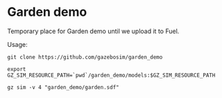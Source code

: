 # Garden demo

Temporary place for Garden demo until we upload it to Fuel.

Usage:

```
git clone https://github.com/gazebosim/garden_demo

export GZ_SIM_RESOURCE_PATH=`pwd`/garden_demo/models:$GZ_SIM_RESOURCE_PATH

gz sim -v 4 "garden_demo/garden.sdf"
```
